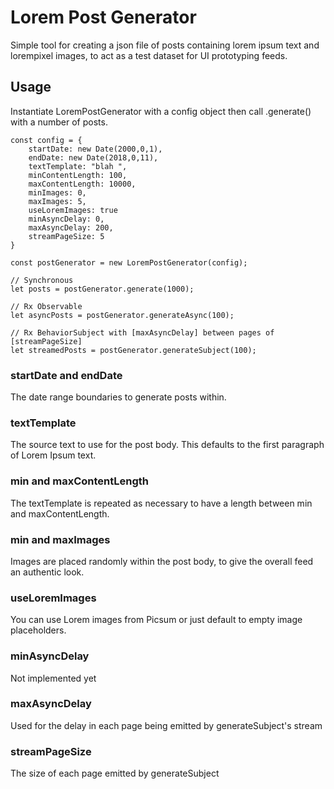 # Lorem Post Generator

Simple tool for creating a json file of posts containing lorem ipsum text and lorempixel images, to act as a test dataset for UI prototyping feeds.

## Usage

Instantiate LoremPostGenerator with a config object then call .generate() with a number of posts.

    const config = {
        startDate: new Date(2000,0,1),
        endDate: new Date(2018,0,11),
        textTemplate: "blah ",
        minContentLength: 100,
        maxContentLength: 10000,
        minImages: 0,
        maxImages: 5,
        useLoremImages: true
        minAsyncDelay: 0,
        maxAsyncDelay: 200,
        streamPageSize: 5
    }

    const postGenerator = new LoremPostGenerator(config);

    // Synchronous
    let posts = postGenerator.generate(1000);

    // Rx Observable
    let asyncPosts = postGenerator.generateAsync(100);

    // Rx BehaviorSubject with [maxAsyncDelay] between pages of [streamPageSize]
    let streamedPosts = postGenerator.generateSubject(100);

### startDate and endDate

The date range boundaries to generate posts within.

### textTemplate

The source text to use for the post body.  This defaults to the first paragraph of Lorem Ipsum text.

### min and maxContentLength

The textTemplate is repeated as necessary to have a length between min and maxContentLength.

### min and maxImages

Images are placed randomly within the post body, to give the overall feed an authentic look.

### useLoremImages

You can use Lorem images from Picsum or just default to empty image placeholders.

### minAsyncDelay

Not implemented yet

### maxAsyncDelay

Used for the delay in each page being emitted by generateSubject's stream

### streamPageSize

The size of each page emitted by generateSubject
